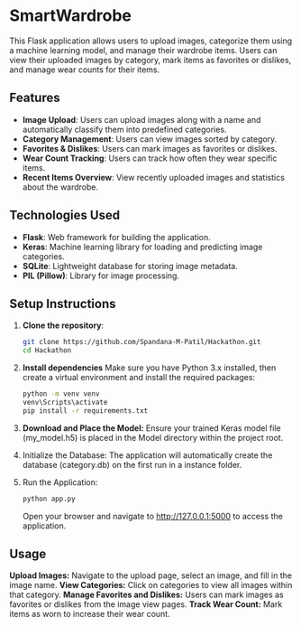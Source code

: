 # SmartWardrobe

This Flask application allows users to upload images, categorize them using a machine learning model, and manage their wardrobe items. Users can view their uploaded images by category, mark items as favorites or dislikes, and manage wear counts for their items.

## Features

- **Image Upload**: Users can upload images along with a name and automatically classify them into predefined categories.
- **Category Management**: Users can view images sorted by category.
- **Favorites & Dislikes**: Users can mark images as favorites or dislikes.
- **Wear Count Tracking**: Users can track how often they wear specific items.
- **Recent Items Overview**: View recently uploaded images and statistics about the wardrobe.

## Technologies Used

- **Flask**: Web framework for building the application.
- **Keras**: Machine learning library for loading and predicting image categories.
- **SQLite**: Lightweight database for storing image metadata.
- **PIL (Pillow)**: Library for image processing.

## Setup Instructions

1. **Clone the repository**:

   ```bash
   git clone https://github.com/Spandana-M-Patil/Hackathon.git
   cd Hackathon
   ```
2. **Install dependencies**
   Make sure you have Python 3.x installed, then create a virtual environment and install the required packages:
   ```bash
   python -m venv venv
   venv\Scripts\activate
   pip install -r requirements.txt
   ```
3. **Download and Place the Model:**
Ensure your trained Keras model file (my_model.h5) is placed in the Model directory within the project root.
4. Initialize the Database:
The application will automatically create the database (category.db) on the first run in a instance folder.
5. Run the Application:
   ```bash
   python app.py
   ```
   Open your browser and navigate to http://127.0.0.1:5000 to access the application.
   
## Usage
**Upload Images:** Navigate to the upload page, select an image, and fill in the image name.
**View Categories:** Click on categories to view all images within that category.
**Manage Favorites and Dislikes:** Users can mark images as favorites or dislikes from the image view pages.
**Track Wear Count:** Mark items as worn to increase their wear count.

